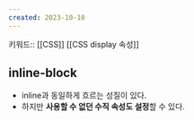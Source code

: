 ```yaml
---
created: 2023-10-10
---
```

키워드:: [[CSS]] [[CSS display 속성]]

## inline-block

- inline과 동일하게 흐르는 성질이 있다.
- 하지만 **사용할 수 없던 수직 속성도 설정**할 수 있다.